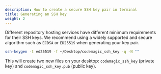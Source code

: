 ```yaml
---
description: How to create a secure SSH key pair in terminal
title: Generating an SSH key
weight: 2
---
```


Different repository hosting services have different minimum requirements for their SSH keys. We recommend using a widely supported and secure algorithm such as `ECDSA` or `ED25519` when generating your key pair.

```bash
ssh-keygen -t ed25519 -f ~/Desktop/codemagic_ssh_key -q -N ""
```

This will create two new files on your desktop: `codemagic_ssh_key` (private key) and `codemagic_ssh_key.pub` (public key). 
